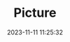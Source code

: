 ---
weight: 1
images:
- /images/edited/178.jpeg
title: Picture
date: 2023-11-11 11:25:32
tags: [luminarneo,work,ilce7m3,person,people]
---